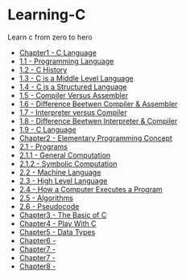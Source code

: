 # Learning-C
Learn c from zero to hero

<ul>
<li><a href="https://github.com/PUSRISTEK/Learning-C/blob/master/Chapter1%20-%20C%20Language.md">Chapter1 - C Language</a></li>
<li><a href="#">1.1 - Programming Language</a></li>
<li><a href="#">1.2 - C History</a></li>
<li><a href="#">1.3 - C is a Middle Level Language</a></li>
<li><a href="#">1.4 - C is a Structured Language</a></li>
<li><a href="#">1.5 - Compiler Versus Assembler</a></li>
<li><a href="#">1.6 - Difference Beetwen Compiler & Assembler</a></li>
<li><a href="#">1.7 - Interpreter versus Compiler</a></li>
<li><a href="#">1.8 - Difference Beetwen Interpreter & Compiler</a></li>
<li><a href="#">1.9 - C Language</a></li>

<li><a href="https://github.com/PUSRISTEK/Learning-C/blob/master/Chapter2%20-%20Elementary%20Programming%20Concept.md">Chapter2 - Elementary Programming Concept</a></li>
<li><a href="#">2.1 - Programs</a></li>
<li><a href="#">2.1.1 - General Computation</a></li>
<li><a href="#">2.1.2 - Symbolic Computation</a></li>
<li><a href="#">2.2 - Machine Language</a></li>
<li><a href="#">2.3 - High Level Language</a></li>
<li><a href="#">2.4 - How a Computer Executes a Program</a></li>
<li><a href="#">2.5 - Algorithms</a></li>
<li><a href="#">2.6 - Pseudocode</a></li>

<li><a href="https://github.com/PUSRISTEK/Learning-C/blob/master/Chapter3%20-%20The%20Basic%20of%20C.md">Chapter3 - The Basic of C</a></li>
<li><a href="https://github.com/PUSRISTEK/Learning-C/blob/master/Chapter4%20-%20Play%20with%20C.md">Chapter4 - Play With C</a></li>
<li><a href="https://github.com/PUSRISTEK/Learning-C/blob/master/Chapter5%20-%20Data%20Types.md">Chapter5 - Data Types</a></li>
<li><a href="">Chapter6 - </a></li>
<li><a href="">Chapter7 - </a></li>
<li><a href="">Chapter7 - </a></li>
<li><a href="">Chapter8 - </a></li>
</ul>
